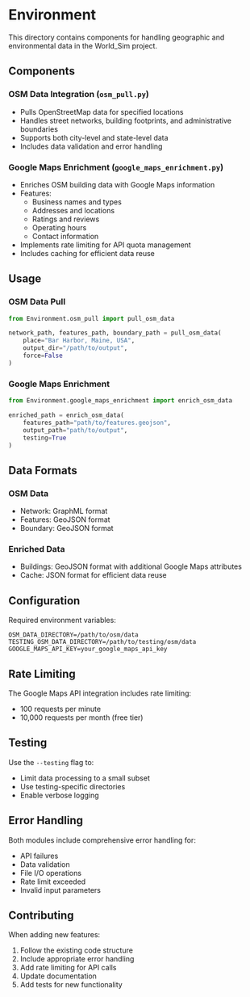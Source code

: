 # Environment

This directory contains components for handling geographic and environmental data in the World_Sim project.

## Components

### OSM Data Integration (`osm_pull.py`)
- Pulls OpenStreetMap data for specified locations
- Handles street networks, building footprints, and administrative boundaries
- Supports both city-level and state-level data
- Includes data validation and error handling

### Google Maps Enrichment (`google_maps_enrichment.py`)
- Enriches OSM building data with Google Maps information
- Features:
  - Business names and types
  - Addresses and locations
  - Ratings and reviews
  - Operating hours
  - Contact information
- Implements rate limiting for API quota management
- Includes caching for efficient data reuse

## Usage

### OSM Data Pull
```python
from Environment.osm_pull import pull_osm_data

network_path, features_path, boundary_path = pull_osm_data(
    place="Bar Harbor, Maine, USA",
    output_dir="/path/to/output",
    force=False
)
```

### Google Maps Enrichment
```python
from Environment.google_maps_enrichment import enrich_osm_data

enriched_path = enrich_osm_data(
    features_path="path/to/features.geojson",
    output_path="path/to/output",
    testing=True
)
```

## Data Formats

### OSM Data
- Network: GraphML format
- Features: GeoJSON format
- Boundary: GeoJSON format

### Enriched Data
- Buildings: GeoJSON format with additional Google Maps attributes
- Cache: JSON format for efficient data reuse

## Configuration

Required environment variables:
```
OSM_DATA_DIRECTORY=/path/to/osm/data
TESTING_OSM_DATA_DIRECTORY=/path/to/testing/osm/data
GOOGLE_MAPS_API_KEY=your_google_maps_api_key
```

## Rate Limiting

The Google Maps API integration includes rate limiting:
- 100 requests per minute
- 10,000 requests per month (free tier)

## Testing

Use the `--testing` flag to:
- Limit data processing to a small subset
- Use testing-specific directories
- Enable verbose logging

## Error Handling

Both modules include comprehensive error handling for:
- API failures
- Data validation
- File I/O operations
- Rate limit exceeded
- Invalid input parameters

## Contributing

When adding new features:
1. Follow the existing code structure
2. Include appropriate error handling
3. Add rate limiting for API calls
4. Update documentation
5. Add tests for new functionality 